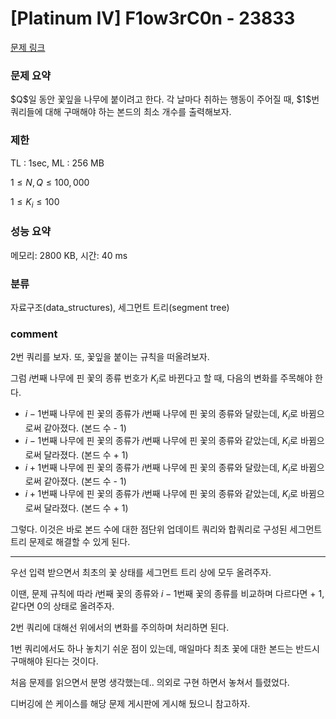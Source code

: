 # [Platinum IV] F1ow3rC0n - 23833

[문제 링크](https://www.acmicpc.net/problem/23833)

### 문제 요약

<p> $Q$일 동안 꽃잎을 나무에 붙이려고 한다. 각 날마다 취하는 행동이 주어질 때, $1$번 쿼리들에 대해 구매해야 하는 본드의 최소 개수를 출력해보자. </p>

### 제한

TL : 1sec, ML : 256 MB

$1 ≤ N, Q ≤ 100,000$

$1 ≤ K_i ≤ 100$

### 성능 요약

메모리: 2800 KB, 시간: 40 ms

### 분류

자료구조(data_structures), 세그먼트 트리(segment tree)

### comment

2번 쿼리를 보자. 또, 꽃잎을 붙이는 규칙을 떠올려보자.

그럼 $i$번째 나무에 핀 꽃의 종류 번호가 $K_i$로 바뀐다고 할 때, 다음의 변화를 주목해야 한다.

* $i - 1$번째 나무에 핀 꽃의 종류가 $i$번째 나무에 핀 꽃의 종류와 달랐는데, $K_i$로 바뀜으로써 같아졌다. (본드 수 - 1)
* $i - 1$번째 나무에 핀 꽃의 종류가 $i$번째 나무에 핀 꽃의 종류와 같았는데, $K_i$로 바뀜으로써 달라졌다. (본드 수 + 1)
* $i + 1$번째 나무에 핀 꽃의 종류가 $i$번째 나무에 핀 꽃의 종류와 달랐는데, $K_i$로 바뀜으로써 같아졌다. (본드 수 - 1)
* $i + 1$번째 나무에 핀 꽃의 종류가 $i$번째 나무에 핀 꽃의 종류와 같았는데, $K_i$로 바뀜으로써 달라졌다. (본드 수 + 1)

그렇다. 이것은 바로 본드 수에 대한 점단위 업데이트 쿼리와 합쿼리로 구성된 세그먼트 트리 문제로 해결할 수 있게 된다.

-----------------------------------------------------------------------------------------------------------------------------------------------------------------------

우선 입력 받으면서 최초의 꽃 상태를 세그먼트 트리 상에 모두 올려주자.

이땐, 문제 규칙에 따라 $i$번째 꽃의 종류와 $i - 1$번째 꽃의 종류를 비교하며 다르다면 + 1, 같다면 0의 상태로 올려주자.

2번 쿼리에 대해선 위에서의 변화를 주의하며 처리하면 된다.

1번 쿼리에서도 하나 놓치기 쉬운 점이 있는데, 매일마다 최초 꽃에 대한 본드는 반드시 구매해야 된다는 것이다.

처음 문제를 읽으면서 분명 생각했는데.. 의외로 구현 하면서 놓쳐서 틀렸었다.

디버깅에 쓴 케이스를 해당 문제 게시판에 게시해 뒀으니 참고하자.
